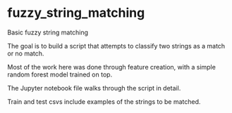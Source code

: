# fuzzy_string_matching
Basic fuzzy string matching

The goal is to build a script that attempts to classify two strings as a match or no match.

Most of the work here was done through feature creation, with a simple random forest model trained on top.

The Jupyter notebook file walks through the script in detail.

Train and test csvs include examples of the strings to be matched.
